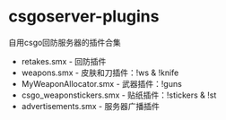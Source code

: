 # csgoserver-plugins
自用csgo回防服务器的插件合集

- retakes.smx - 回防插件
- weapons.smx - 皮肤和刀插件：!ws & !knife
- MyWeaponAllocator.smx - 武器插件：!guns
- csgo_weaponstickers.smx - 贴纸插件：!stickers & !st
- advertisements.smx - 服务器广播插件
